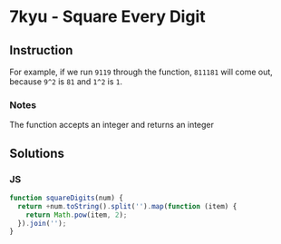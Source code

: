 # 7kyu - Square Every Digit

## Instruction
For example, if we run `9119` through the function, `811181` will come out, because `9^2` is `81` and `1^2` is `1`.

### Notes
The function accepts an integer and returns an integer

## Solutions

### JS

```JavaScript
function squareDigits(num) {
  return +num.toString().split('').map(function (item) {
    return Math.pow(item, 2);
  }).join('');
}
```